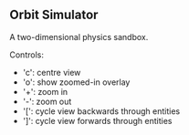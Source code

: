 ## Orbit Simulator

A two-dimensional physics sandbox.

Controls:
- 'c': centre view
- 'o': show zoomed-in overlay
- '+': zoom in
- '-': zoom out
- '[': cycle view backwards through entities
- ']': cycle view forwards through entities
